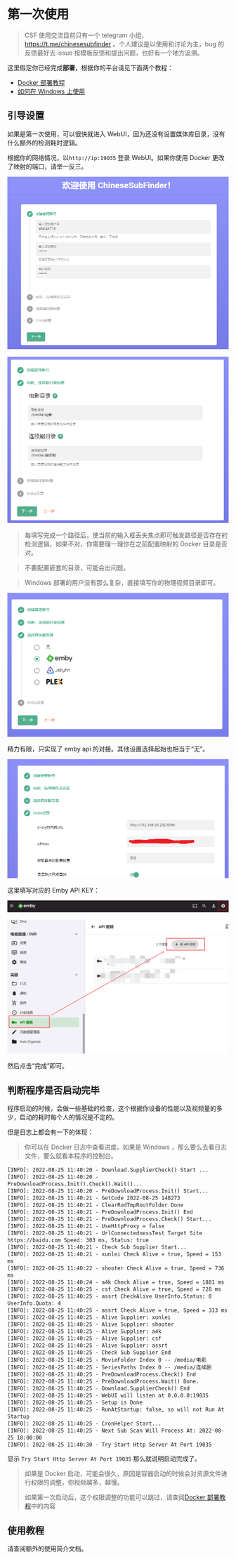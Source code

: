 # 第一次使用

> CSF 使用交流目前只有一个 telegram 小组，https://t.me/chinesesubfinder 。个人建议是以使用和讨论为主，bug 的反馈最好去 issue 按模板反馈和提出问题，也好有一个地方追溯。

这里假定你已经完成**部署**，根据你的平台请见下面两个教程：

* [Docker 部署教程](https://github.com/allanpk716/ChineseSubFinder/blob/master/docker/readme.md)
* [如何在 Windows 上使用](https://github.com/allanpk716/ChineseSubFinder/blob/docs/DesignFile/v0.20教程/01.如何在Windows上使用.md)

## 引导设置

如果是第一次使用，可以很快就进入 WebUI，因为还没有设置媒体库目录，没有什么额外的检测耗时逻辑。

根据你的网络情况，以`http://ip:19035` 登录 WebUI。如果你使用 Docker 更改了映射的端口，请举一反三。

![00](第一次使用.assets/00.png)



![01](第一次使用.assets/01.png)

> 每填写完成一个路径后，使当前的输入框丢失焦点即可触发路径是否存在的检测逻辑，如果不对，你需要理一理你在之前配置映射的 Docker 目录是否对。

> 不要配置嵌套的目录，可能会出问题。

> Windows 部署的用户没有那么复杂，直接填写你的物理视频目录即可。

![02](第一次使用.assets/02.png)



精力有限，只实现了 emby api 的对接。其他设置选择起始也相当于“无”。

![image-20220901155317513](第一次使用.assets/image-20220901155317513.png)



这里填写对应的 Emby API KEY：

![Emby-apikey-00](第一次使用.assets/Emby-apikey-00.png)



![Emby-apikey-01](第一次使用.assets/Emby-apikey-01.png)



然后点击“完成”即可。

## 判断程序是否启动完毕

程序启动的时候，会做一些基础的检查，这个根据你设备的性能以及视频量的多少，启动的耗时每个人的情况是不定的。

但是日志上都会有一下的体现：

> 你可以在 Docker 日志中查看进度。如果是 Windows ，那么要么去看日志文件，要么就看本程序的控制台。

```
[INFO]: 2022-08-25 11:40:20 - Download.SupplierCheck() Start ...
[INFO]: 2022-08-25 11:40:20 - PreDownloadProcess.Init().Check().Wait()...
[INFO]: 2022-08-25 11:40:20 - PreDownloadProcess.Init() Start...
[INFO]: 2022-08-25 11:40:21 - GetCode 2022-08-25 148273
[INFO]: 2022-08-25 11:40:21 - ClearRodTmpRootFolder Done
[INFO]: 2022-08-25 11:40:21 - PreDownloadProcess.Init() End
[INFO]: 2022-08-25 11:40:21 - PreDownloadProcess.Check() Start...
[INFO]: 2022-08-25 11:40:21 - UseHttpProxy = false
[INFO]: 2022-08-25 11:40:21 - UrlConnectednessTest Target Site https://baidu.com Speed: 303 ms, Status: true
[INFO]: 2022-08-25 11:40:21 - Check Sub Supplier Start...
[INFO]: 2022-08-25 11:40:21 - xunlei Check Alive = true, Speed = 153 ms
[INFO]: 2022-08-25 11:40:22 - shooter Check Alive = true, Speed = 736 ms
[INFO]: 2022-08-25 11:40:24 - a4k Check Alive = true, Speed = 1881 ms
[INFO]: 2022-08-25 11:40:25 - csf Check Alive = true, Speed = 728 ms
[INFO]: 2022-08-25 11:40:25 - assrt CheckAlive UserInfo.Status: 0 UserInfo.Quota: 4
[INFO]: 2022-08-25 11:40:25 - assrt Check Alive = true, Speed = 313 ms
[INFO]: 2022-08-25 11:40:25 - Alive Supplier: xunlei
[INFO]: 2022-08-25 11:40:25 - Alive Supplier: shooter
[INFO]: 2022-08-25 11:40:25 - Alive Supplier: a4k
[INFO]: 2022-08-25 11:40:25 - Alive Supplier: csf
[INFO]: 2022-08-25 11:40:25 - Alive Supplier: assrt
[INFO]: 2022-08-25 11:40:25 - Check Sub Supplier End
[INFO]: 2022-08-25 11:40:25 - MovieFolder Index 0 -- /media/电影
[INFO]: 2022-08-25 11:40:25 - SeriesPaths Index 0 -- /media/连续剧
[INFO]: 2022-08-25 11:40:25 - PreDownloadProcess.Check() End
[INFO]: 2022-08-25 11:40:25 - PreDownloadProcess.Wait() Done.
[INFO]: 2022-08-25 11:40:25 - Download.SupplierCheck() End
[INFO]: 2022-08-25 11:40:25 - WebUI will listen at 0.0.0.0:19035
[INFO]: 2022-08-25 11:40:25 - Setup is Done
[INFO]: 2022-08-25 11:40:25 - RunAtStartup: false, so will not Run At Startup
[INFO]: 2022-08-25 11:40:25 - CronHelper Start...
[INFO]: 2022-08-25 11:40:25 - Next Sub Scan Will Process At: 2022-08-25 18:00:00
[INFO]: 2022-08-25 11:40:30 - Try Start Http Server At Port 19035
```

显示 `Try Start Http Server At Port 19035` 那么就说明启动完成了。

> 如果是 Docker 启动，可能会很久，原因是容器启动的时候会对资源文件进行权限的调整，你视频越多，越慢。
>
> 如果第一次启动后，这个权限调整的功能可以跳过，请查阅[Docker 部署教程](https://github.com/allanpk716/ChineseSubFinder/blob/master/docker/readme.md)中的内容

## 使用教程

请查阅额外的使用简介文档。

